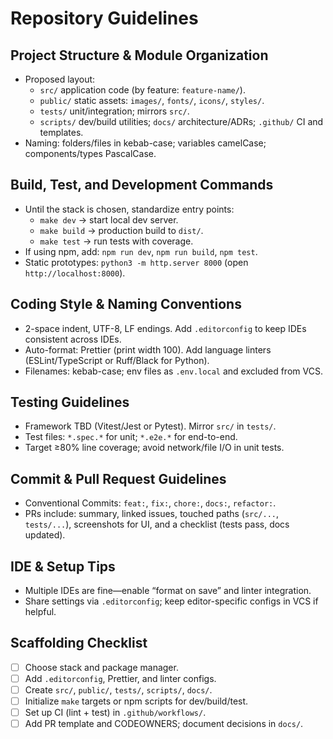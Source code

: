 # Repository Guidelines

## Project Structure & Module Organization
- Proposed layout:
  - `src/` application code (by feature: `feature-name/`).
  - `public/` static assets: `images/`, `fonts/`, `icons/`, `styles/`.
  - `tests/` unit/integration; mirrors `src/`.
  - `scripts/` dev/build utilities; `docs/` architecture/ADRs; `.github/` CI and templates.
- Naming: folders/files in kebab-case; variables camelCase; components/types PascalCase.

## Build, Test, and Development Commands
- Until the stack is chosen, standardize entry points:
  - `make dev` → start local dev server.
  - `make build` → production build to `dist/`.
  - `make test` → run tests with coverage.
- If using npm, add: `npm run dev`, `npm run build`, `npm test`.
- Static prototypes: `python3 -m http.server 8000` (open `http://localhost:8000`).

## Coding Style & Naming Conventions
- 2-space indent, UTF-8, LF endings. Add `.editorconfig` to keep IDEs consistent across IDEs.
- Auto-format: Prettier (print width 100). Add language linters (ESLint/TypeScript or Ruff/Black for Python).
- Filenames: kebab-case; env files as `.env.local` and excluded from VCS.

## Testing Guidelines
- Framework TBD (Vitest/Jest or Pytest). Mirror `src/` in `tests/`.
- Test files: `*.spec.*` for unit; `*.e2e.*` for end-to-end.
- Target ≥80% line coverage; avoid network/file I/O in unit tests.

## Commit & Pull Request Guidelines
- Conventional Commits: `feat:`, `fix:`, `chore:`, `docs:`, `refactor:`.
- PRs include: summary, linked issues, touched paths (`src/...`, `tests/...`), screenshots for UI, and a checklist (tests pass, docs updated).

## IDE & Setup Tips
- Multiple IDEs are fine—enable “format on save” and linter integration.
- Share settings via `.editorconfig`; keep editor-specific configs in VCS if helpful.

## Scaffolding Checklist
- [ ] Choose stack and package manager.
- [ ] Add `.editorconfig`, Prettier, and linter configs.
- [ ] Create `src/`, `public/`, `tests/`, `scripts/`, `docs/`.
- [ ] Initialize `make` targets or npm scripts for dev/build/test.
- [ ] Set up CI (lint + test) in `.github/workflows/`.
- [ ] Add PR template and CODEOWNERS; document decisions in `docs/`.
